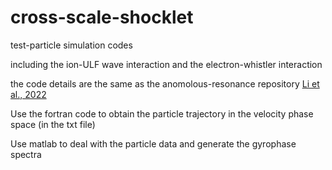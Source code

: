 # cross-scale-shocklet

test-particle simulation codes

including the ion-ULF wave interaction and the electron-whistler interaction

the code details are the same as the anomolous-resonance repository [Li et al., 2022](https://github.com/lijinghuan1997/anomalous-resonance)

Use the fortran code to obtain the particle trajectory in the velocity phase space (in the txt file)

Use matlab to deal with the particle data and generate the gyrophase spectra



